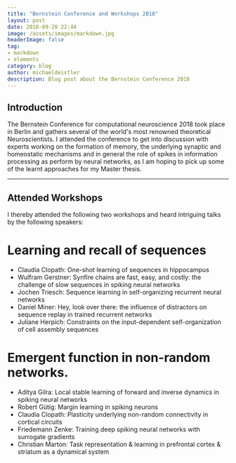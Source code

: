 ```yaml
---
title: "Bernstein Conference and Workshops 2018"
layout: post
date: 2018-09-28 22:44
image: /assets/images/markdown.jpg
headerImage: false
tag:
- markdown
- elements
category: blog
author: michaeldeistler
description: Blog post about the Bernstein Conference 2018
---
```


## Introduction
The Bernstein Conference for computational neuroscience 2018 took place in Berlin and gathers several of the world's most renowned theoretical Neuroscientists. I attended the conference to get into discussion with experts working on the formation of memory, the underlying synaptic and homeostatic mechanisms and in general the role of spikes in information processing as perform by neural networks, as I am hoping to pick up some of the learnt approaches for my Master thesis.

---

## Attended Workshops
I thereby attended the following two workshops and heard intriguing talks by the following speakers:
# Learning and recall of sequences
* Claudia Clopath: One-shot learning of sequences in hippocampus
* Wulfram Gerstner: Synfire chains are fast, easy, and costly: the challenge of slow sequences in spiking neural networks
* Jochen Triesch: Sequence learning in self-organizing recurrent neural networks
* Daniel Miner: Hey, look over there: the influence of distractors on sequence replay in trained recurrent networks
* Juliane Herpich: Constraints on the input-dependent self-organization of cell assembly sequences
# Emergent function in non-random networks.
* Aditya Gilra: Local stable learning of forward and inverse dynamics in spiking neural networks
* Robert Gütig: Margin learning in spiking neurons
* Claudia Clopath: Plasticity underlying non-random connectivity in cortical circuits
* Friedemann Zenke: Training deep spiking neural networks with surrogate gradients
* Christian Marton: Task representation & learning in prefrontal cortex & striatum as a dynamical system
